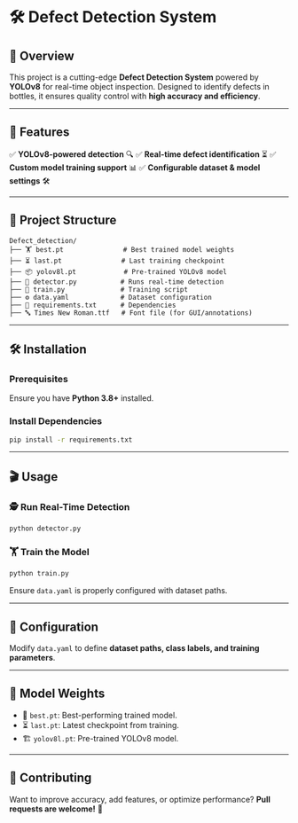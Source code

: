 # 🛠️ Defect Detection System

## 🚀 Overview
This project is a cutting-edge **Defect Detection System** powered by **YOLOv8** for real-time object inspection. Designed to identify defects in bottles, it ensures quality control with **high accuracy and efficiency**.

---
## 🎯 Features
✅ **YOLOv8-powered detection** 🔍
✅ **Real-time defect identification** ⏳
✅ **Custom model training support** 📊
✅ **Configurable dataset & model settings** 🛠️

---
## 📂 Project Structure
```
Defect_detection/
├── 🏋 best.pt               # Best trained model weights
├── ⏳ last.pt               # Last training checkpoint
├── 📦 yolov8l.pt            # Pre-trained YOLOv8 model
├── 🚀 detector.py           # Runs real-time detection
├── 📜 train.py              # Training script
├── ⚙️ data.yaml             # Dataset configuration
├── 📌 requirements.txt      # Dependencies
├── 🔤 Times New Roman.ttf   # Font file (for GUI/annotations)
```

---
## 🛠️ Installation
### Prerequisites
Ensure you have **Python 3.8+** installed.

### Install Dependencies
```sh
pip install -r requirements.txt
```

---
## 🎬 Usage
### 🕵️ Run Real-Time Detection
```sh
python detector.py
```

### 🏋️ Train the Model
```sh
python train.py
```
Ensure `data.yaml` is properly configured with dataset paths.

---
## 🔧 Configuration
Modify `data.yaml` to define **dataset paths, class labels, and training parameters**.

---
## 📌 Model Weights
- 🎯 `best.pt`: Best-performing trained model.
- ⏳ `last.pt`: Latest checkpoint from training.
- 🏗️ `yolov8l.pt`: Pre-trained YOLOv8 model.

---
## 🤝 Contributing
Want to improve accuracy, add features, or optimize performance? **Pull requests are welcome!** 🚀


